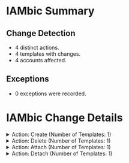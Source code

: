 # IAMbic Summary
## Change Detection
* 4 distinct actions.
* 4 templates with changes.
* 4 accounts affected.
## Exceptions
* 0 exceptions were recorded.

# IAMbic Change Details

<details>
<summary>Action: Create (Number of Templates: 1)</summary>
    <blockquote>
        <details>
        <summary>Template: iambic_test_role.yaml (Number of Accounts: 4)</summary>
            <blockquote>
                <details>
                <summary>Account: iambic_test_spoke_account_1 - (442632209887) (Number of Changes: 1)</summary>
                    <blockquote>
                        <table>
                            <thead>
                                <tr>
                                    <th>Resource ID</th>
                                    <th>Resource Type</th>
                                    <th>Change Type</th>
                                </tr>
                            </thead>
                            <tbody>
                                <tr>
                                    <td>s3-access</td>
                                    <td>aws:policy_document</td>
                                    <td>Create</td>
                                </tr>
                                </tbody>
                        </table>
                        </blockquote>
                </details>
                <details>
                <summary>Account: iambic_test_spoke_account_3 - (333972133479) (Number of Changes: 1)</summary>
                    <blockquote>
                        <table>
                            <thead>
                                <tr>
                                    <th>Resource ID</th>
                                    <th>Resource Type</th>
                                    <th>Change Type</th>
                                </tr>
                            </thead>
                            <tbody>
                                <tr>
                                    <td>s3-access</td>
                                    <td>aws:policy_document</td>
                                    <td>Create</td>
                                </tr>
                                </tbody>
                        </table>
                        </blockquote>
                </details>
                <details>
                <summary>Account: iambic_test_org_account - (580605962305) (Number of Changes: 1)</summary>
                    <blockquote>
                        <table>
                            <thead>
                                <tr>
                                    <th>Resource ID</th>
                                    <th>Resource Type</th>
                                    <th>Change Type</th>
                                </tr>
                            </thead>
                            <tbody>
                                <tr>
                                    <td>s3-access</td>
                                    <td>aws:policy_document</td>
                                    <td>Create</td>
                                </tr>
                                </tbody>
                        </table>
                        </blockquote>
                </details>
                <details>
                <summary>Account: iambic_test_spoke_account_2 - (192455039954) (Number of Changes: 1)</summary>
                    <blockquote>
                        <table>
                            <thead>
                                <tr>
                                    <th>Resource ID</th>
                                    <th>Resource Type</th>
                                    <th>Change Type</th>
                                </tr>
                            </thead>
                            <tbody>
                                <tr>
                                    <td>s3-access</td>
                                    <td>aws:policy_document</td>
                                    <td>Create</td>
                                </tr>
                                </tbody>
                        </table>
                        </blockquote>
                </details>
                </blockquote>
        </details>
        </blockquote>
</details>
<details>
<summary>Action: Delete (Number of Templates: 1)</summary>
    <blockquote>
        <details>
        <summary>Template: iambic_test_role.yaml (Number of Accounts: 4)</summary>
            <blockquote>
                <details>
                <summary>Account: iambic_test_spoke_account_1 - (442632209887) (Number of Changes: 1)</summary>
                    <blockquote>
                        <table>
                            <thead>
                                <tr>
                                    <th>Resource ID</th>
                                    <th>Resource Type</th>
                                    <th>Change Type</th>
                                </tr>
                            </thead>
                            <tbody>
                                <tr>
                                    <td>spoke-acct-policy</td>
                                    <td>aws:policy_document</td>
                                    <td>Delete</td>
                                </tr>
                                </tbody>
                        </table>
                        </blockquote>
                </details>
                <details>
                <summary>Account: iambic_test_spoke_account_3 - (333972133479) (Number of Changes: 1)</summary>
                    <blockquote>
                        <table>
                            <thead>
                                <tr>
                                    <th>Resource ID</th>
                                    <th>Resource Type</th>
                                    <th>Change Type</th>
                                </tr>
                            </thead>
                            <tbody>
                                <tr>
                                    <td>spoke-acct-policy</td>
                                    <td>aws:policy_document</td>
                                    <td>Delete</td>
                                </tr>
                                </tbody>
                        </table>
                        </blockquote>
                </details>
                <details>
                <summary>Account: iambic_test_org_account - (580605962305) (Number of Changes: 1)</summary>
                    <blockquote>
                        <table>
                            <thead>
                                <tr>
                                    <th>Resource ID</th>
                                    <th>Resource Type</th>
                                    <th>Change Type</th>
                                </tr>
                            </thead>
                            <tbody>
                                <tr>
                                    <td>spoke-acct-policy</td>
                                    <td>aws:policy_document</td>
                                    <td>Delete</td>
                                </tr>
                                </tbody>
                        </table>
                        </blockquote>
                </details>
                <details>
                <summary>Account: iambic_test_spoke_account_2 - (192455039954) (Number of Changes: 1)</summary>
                    <blockquote>
                        <table>
                            <thead>
                                <tr>
                                    <th>Resource ID</th>
                                    <th>Resource Type</th>
                                    <th>Change Type</th>
                                </tr>
                            </thead>
                            <tbody>
                                <tr>
                                    <td>spoke-acct-policy</td>
                                    <td>aws:policy_document</td>
                                    <td>Delete</td>
                                </tr>
                                </tbody>
                        </table>
                        </blockquote>
                </details>
                </blockquote>
        </details>
        </blockquote>
</details>
<details>
<summary>Action: Attach (Number of Templates: 1)</summary>
    <blockquote>
        <details>
        <summary>Template: iambic_test_role.yaml (Number of Accounts: 4)</summary>
            <blockquote>
                <details>
                <summary>Account: iambic_test_spoke_account_1 - (442632209887) (Number of Changes: 2)</summary>
                    <blockquote>
                        <table>
                            <thead>
                                <tr>
                                    <th>Resource ID</th>
                                    <th>Resource Type</th>
                                    <th>Change Type</th>
                                </tr>
                            </thead>
                            <tbody>
                                <tr>
                                    <td>arn:aws:iam::aws:policy/AmazonS3ReadOnlyAccess</td>
                                    <td>aws:policy_document</td>
                                    <td>Attach</td>
                                </tr>
                                </tbody>
                        </table>
                        <table>
                            <thead>
                                <tr>
                                    <th>Resource ID</th>
                                    <th>Resource Type</th>
                                    <th>Change Type</th>
                                </tr>
                            </thead>
                            <tbody>
                                <tr>
                                    <td>arn:aws:iam::aws:policy/job-function/SupportUser</td>
                                    <td>aws:policy_document</td>
                                    <td>Attach</td>
                                </tr>
                                </tbody>
                        </table>
                        </blockquote>
                </details>
                <details>
                <summary>Account: iambic_test_spoke_account_3 - (333972133479) (Number of Changes: 2)</summary>
                    <blockquote>
                        <table>
                            <thead>
                                <tr>
                                    <th>Resource ID</th>
                                    <th>Resource Type</th>
                                    <th>Change Type</th>
                                </tr>
                            </thead>
                            <tbody>
                                <tr>
                                    <td>arn:aws:iam::aws:policy/AmazonS3ReadOnlyAccess</td>
                                    <td>aws:policy_document</td>
                                    <td>Attach</td>
                                </tr>
                                </tbody>
                        </table>
                        <table>
                            <thead>
                                <tr>
                                    <th>Resource ID</th>
                                    <th>Resource Type</th>
                                    <th>Change Type</th>
                                </tr>
                            </thead>
                            <tbody>
                                <tr>
                                    <td>arn:aws:iam::aws:policy/job-function/SupportUser</td>
                                    <td>aws:policy_document</td>
                                    <td>Attach</td>
                                </tr>
                                </tbody>
                        </table>
                        </blockquote>
                </details>
                <details>
                <summary>Account: iambic_test_org_account - (580605962305) (Number of Changes: 2)</summary>
                    <blockquote>
                        <table>
                            <thead>
                                <tr>
                                    <th>Resource ID</th>
                                    <th>Resource Type</th>
                                    <th>Change Type</th>
                                </tr>
                            </thead>
                            <tbody>
                                <tr>
                                    <td>arn:aws:iam::aws:policy/AmazonS3ReadOnlyAccess</td>
                                    <td>aws:policy_document</td>
                                    <td>Attach</td>
                                </tr>
                                </tbody>
                        </table>
                        <table>
                            <thead>
                                <tr>
                                    <th>Resource ID</th>
                                    <th>Resource Type</th>
                                    <th>Change Type</th>
                                </tr>
                            </thead>
                            <tbody>
                                <tr>
                                    <td>arn:aws:iam::aws:policy/job-function/SupportUser</td>
                                    <td>aws:policy_document</td>
                                    <td>Attach</td>
                                </tr>
                                </tbody>
                        </table>
                        </blockquote>
                </details>
                <details>
                <summary>Account: iambic_test_spoke_account_2 - (192455039954) (Number of Changes: 2)</summary>
                    <blockquote>
                        <table>
                            <thead>
                                <tr>
                                    <th>Resource ID</th>
                                    <th>Resource Type</th>
                                    <th>Change Type</th>
                                </tr>
                            </thead>
                            <tbody>
                                <tr>
                                    <td>arn:aws:iam::aws:policy/AmazonS3ReadOnlyAccess</td>
                                    <td>aws:policy_document</td>
                                    <td>Attach</td>
                                </tr>
                                </tbody>
                        </table>
                        <table>
                            <thead>
                                <tr>
                                    <th>Resource ID</th>
                                    <th>Resource Type</th>
                                    <th>Change Type</th>
                                </tr>
                            </thead>
                            <tbody>
                                <tr>
                                    <td>arn:aws:iam::aws:policy/job-function/SupportUser</td>
                                    <td>aws:policy_document</td>
                                    <td>Attach</td>
                                </tr>
                                </tbody>
                        </table>
                        </blockquote>
                </details>
                </blockquote>
        </details>
        </blockquote>
</details>
<details>
<summary>Action: Detach (Number of Templates: 1)</summary>
    <blockquote>
        <details>
        <summary>Template: iambic_test_role.yaml (Number of Accounts: 4)</summary>
            <blockquote>
                <details>
                <summary>Account: iambic_test_spoke_account_1 - (442632209887) (Number of Changes: 1)</summary>
                    <blockquote>
                        <table>
                            <thead>
                                <tr>
                                    <th>Resource ID</th>
                                    <th>Resource Type</th>
                                    <th>Change Type</th>
                                </tr>
                            </thead>
                            <tbody>
                                <tr>
                                    <td>arn:aws:iam::aws:policy/job-function/ViewOnlyAccess</td>
                                    <td>aws:policy_document</td>
                                    <td>Detach</td>
                                </tr>
                                </tbody>
                        </table>
                        </blockquote>
                </details>
                <details>
                <summary>Account: iambic_test_spoke_account_3 - (333972133479) (Number of Changes: 1)</summary>
                    <blockquote>
                        <table>
                            <thead>
                                <tr>
                                    <th>Resource ID</th>
                                    <th>Resource Type</th>
                                    <th>Change Type</th>
                                </tr>
                            </thead>
                            <tbody>
                                <tr>
                                    <td>arn:aws:iam::aws:policy/job-function/ViewOnlyAccess</td>
                                    <td>aws:policy_document</td>
                                    <td>Detach</td>
                                </tr>
                                </tbody>
                        </table>
                        </blockquote>
                </details>
                <details>
                <summary>Account: iambic_test_org_account - (580605962305) (Number of Changes: 1)</summary>
                    <blockquote>
                        <table>
                            <thead>
                                <tr>
                                    <th>Resource ID</th>
                                    <th>Resource Type</th>
                                    <th>Change Type</th>
                                </tr>
                            </thead>
                            <tbody>
                                <tr>
                                    <td>arn:aws:iam::aws:policy/job-function/ViewOnlyAccess</td>
                                    <td>aws:policy_document</td>
                                    <td>Detach</td>
                                </tr>
                                </tbody>
                        </table>
                        </blockquote>
                </details>
                <details>
                <summary>Account: iambic_test_spoke_account_2 - (192455039954) (Number of Changes: 1)</summary>
                    <blockquote>
                        <table>
                            <thead>
                                <tr>
                                    <th>Resource ID</th>
                                    <th>Resource Type</th>
                                    <th>Change Type</th>
                                </tr>
                            </thead>
                            <tbody>
                                <tr>
                                    <td>arn:aws:iam::aws:policy/job-function/ViewOnlyAccess</td>
                                    <td>aws:policy_document</td>
                                    <td>Detach</td>
                                </tr>
                                </tbody>
                        </table>
                        </blockquote>
                </details>
                </blockquote>
        </details>
        </blockquote>
</details>

